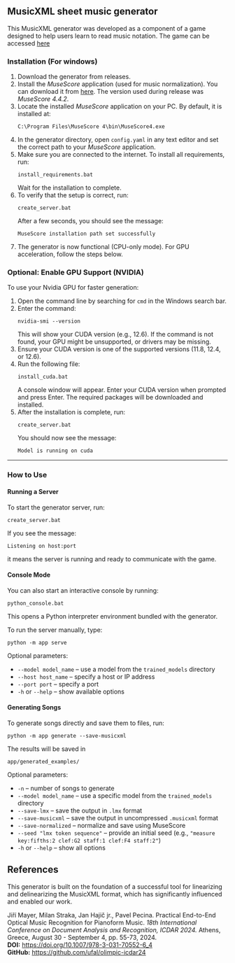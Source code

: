 ## MusicXML sheet music generator

This MusicXML generator was developed as a component of a game designed to help users learn to read music notation. The game
can be accessed [here](https://github.com/FilipRuta/sight-readia)

### Installation (For windows)

1. Download the generator from releases.
2. Install the *MuseScore* application (used for music normalization). You can download it from [here](https://musescore.org/en/download). The version used during release was *MuseScore 4.4.2*.
3. Locate the installed *MuseScore* application on your PC. By default, it is installed at:
   ```
   C:\Program Files\MuseScore 4\bin\MuseScore4.exe
   ```
4. In the generator directory, open `config.yaml` in any text editor and set the correct path to your *MuseScore* application.
5. Make sure you are connected to the internet. To install all requirements, run:
   ```
   install_requirements.bat
   ```
   Wait for the installation to complete.
6. To verify that the setup is correct, run:
   ```
   create_server.bat
   ```
   After a few seconds, you should see the message:
   ```
   MuseScore installation path set successfully
   ```
7. The generator is now functional (CPU-only mode). For GPU acceleration, follow the steps below.

### Optional: Enable GPU Support (NVIDIA)

To use your Nvidia GPU for faster generation:

1. Open the command line by searching for `cmd` in the Windows search bar.
2. Enter the command:
   ```
   nvidia-smi --version
   ```
   This will show your CUDA version (e.g., 12.6). If the command is not found, your GPU might be unsupported, or drivers may be missing.
3. Ensure your CUDA version is one of the supported versions (11.8, 12.4, or 12.6).
4. Run the following file:
   ```
   install_cuda.bat
   ```
   A console window will appear. Enter your CUDA version when prompted and press Enter. The required packages will be downloaded and installed.
5. After the installation is complete, run:
   ```
   create_server.bat
   ```
   You should now see the message:
   ```
   Model is running on cuda
   ```

---

### How to Use

#### Running a Server

To start the generator server, run:
```
create_server.bat
```
If you see the message:
```
Listening on host:port
```
it means the server is running and ready to communicate with the game.

#### Console Mode

You can also start an interactive console by running:
```
python_console.bat
```
This opens a Python interpreter environment bundled with the generator.

To run the server manually, type:
```
python -m app serve
```

Optional parameters:
- `--model model_name` – use a model from the `trained_models` directory
- `--host host_name` – specify a host or IP address
- `--port port` – specify a port
- `-h` or `--help` – show available options

#### Generating Songs

To generate songs directly and save them to files, run:
```
python -m app generate --save-musicxml
```

The results will be saved in 

``
app/generated_examples/
``

Optional parameters:
- `-n` – number of songs to generate
- `--model model_name` – use a specific model from the `trained_models` directory
- `--save-lmx` – save the output in `.lmx` format
- `--save-musicxml` – save the output in uncompressed `.musicxml` format
- `--save-normalized` – normalize and save using MuseScore
- `--seed "lmx token sequence"` – provide an initial seed (e.g., `"measure key:fifths:2 clef:G2 staff:1 clef:F4 staff:2"`)
- `-h` or `--help` – show all options


## References

This generator is built on the foundation of a successful tool for linearizing and delinearizing the MusicXML format, 
which has significantly influenced and enabled our work. 

Jiří Mayer, Milan Straka, Jan Hajič jr., Pavel Pecina. Practical End-to-End Optical Music Recognition for Pianoform Music.
*18th International Conference on Document Analysis and Recognition, ICDAR 2024.* 
Athens, Greece, August 30 - September 4, pp. 55-73, 2024.<br>
**DOI:** https://doi.org/10.1007/978-3-031-70552-6_4<br>
**GitHub:** https://github.com/ufal/olimpic-icdar24